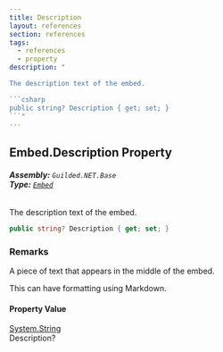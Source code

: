 ```yaml
---
title: Description
layout: references
section: references
tags:
  - references
  - property
description: "

The description text of the embed.

```csharp
public string? Description { get; set; }
```"
---
```


## Embed.Description Property
###### **Assembly:** `Guilded.NET.Base`<br/>**Type:** [`Embed`](Embed 'Guilded.NET.Base.Embeds.Embed')

The description text of the embed.

```csharp
public string? Description { get; set; }
```

### Remarks
  
A piece of text that appears in the middle of the embed.  
  
This can have formatting using Markdown.

#### Property Value
[System.String](https://docs.microsoft.com/en-us/dotnet/api/System.String 'System.String')  
Description?